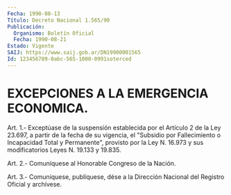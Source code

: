 ```yaml
---
Fecha: 1990-08-13
Título: Decreto Nacional 1.565/90
Publicación:
  Organismo: Boletín Oficial
  Fecha: 1990-08-21
Estado: Vigente
SAIJ: https://www.saij.gob.ar/DN19900001565
Id: 123456789-0abc-565-1000-0991soterced
---
```

# EXCEPCIONES A LA EMERGENCIA ECONOMICA.

<a id="1"></a>
Art.  1.-  Exceptúase  de  la  suspensión  establecida  por el Artículo  2  de la Ley 23.697, a partir de la fecha de su vigencia, el "Subsidio por  Fallecimiento  o Incapacidad Total y Permanente", provisto por la Ley N. 16.973 y sus  modificatorios Leyes N. 19.133 y 19.835.

<a id="2"></a>
Art.  2.-  Comuníquese  al  Honorable  Congreso  de la Nación.

<a id="3"></a>
Art. 3.- Comuníquese, publíquese, dése a la Dirección Nacional del Registro Oficial y archívese.